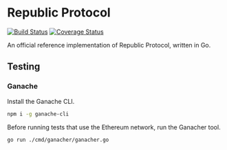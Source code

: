 # Republic Protocol

[![Build Status](https://travis-ci.org/republicprotocol/republic-go.svg?branch=master)](https://travis-ci.org/republicprotocol/republic-go)
[![Coverage Status](https://coveralls.io/repos/github/republicprotocol/republic-go/badge.svg?branch=master)](https://coveralls.io/github/republicprotocol/republic-go?branch=master)

An official reference implementation of Republic Protocol, written in Go.

## Testing

### Ganache

Install the Ganache CLI.

```sh
npm i -g ganache-cli
```

Before running tests that use the Ethereum network, run the Ganacher tool.

```sh
go run ./cmd/ganacher/ganacher.go
```